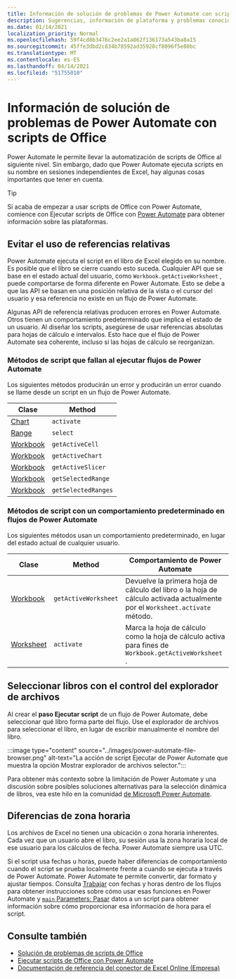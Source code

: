 ```yaml
---
title: Información de solución de problemas de Power Automate con scripts de Office
description: Sugerencias, información de plataforma y problemas conocidos con la integración entre scripts de Office y Power Automate.
ms.date: 01/14/2021
localization_priority: Normal
ms.openlocfilehash: 59f4cd8b3476c2ee2a1a862f136173a543ba8a15
ms.sourcegitcommit: 45ffe3dbd2c834b78592ad35928cf8096f5e80bc
ms.translationtype: MT
ms.contentlocale: es-ES
ms.lasthandoff: 04/14/2021
ms.locfileid: "51755010"
---
```

# <a name="troubleshooting-information-for-power-automate-with-office-scripts"></a>Información de solución de problemas de Power Automate con scripts de Office

Power Automate le permite llevar la automatización de scripts de Office al siguiente nivel. Sin embargo, dado que Power Automate ejecuta scripts en su nombre en sesiones independientes de Excel, hay algunas cosas importantes que tener en cuenta.

> [!TIP]
> Si acaba de empezar a usar scripts de Office con Power Automate, comience con Ejecutar scripts de Office con [Power Automate](../develop/power-automate-integration.md) para obtener información sobre las plataformas.

## <a name="avoid-using-relative-references"></a>Evitar el uso de referencias relativas

Power Automate ejecuta el script en el libro de Excel elegido en su nombre. Es posible que el libro se cierre cuando esto suceda. Cualquier API que se base en el estado actual del usuario, como `Workbook.getActiveWorksheet` , puede comportarse de forma diferente en Power Automate. Esto se debe a que las API se basan en una posición relativa de la vista o el cursor del usuario y esa referencia no existe en un flujo de Power Automate.

Algunas API de referencia relativas producen errores en Power Automate. Otros tienen un comportamiento predeterminado que implica el estado de un usuario. Al diseñar los scripts, asegúrese de usar referencias absolutas para hojas de cálculo e intervalos. Esto hace que el flujo de Power Automate sea coherente, incluso si las hojas de cálculo se reorganizan.

### <a name="script-methods-that-fail-when-run-power-automate-flows"></a>Métodos de script que fallan al ejecutar flujos de Power Automate

Los siguientes métodos producirán un error y producirán un error cuando se llame desde un script en un flujo de Power Automate.

| Clase | Method |
|--|--|
| [Chart](/javascript/api/office-scripts/excelscript/excelscript.chart) | `activate` |
| [Range](/javascript/api/office-scripts/excelscript/excelscript.range) | `select` |
| [Workbook](/javascript/api/office-scripts/excelscript/excelscript.workbook) | `getActiveCell` |
| [Workbook](/javascript/api/office-scripts/excelscript/excelscript.workbook) | `getActiveChart` |
| [Workbook](/javascript/api/office-scripts/excelscript/excelscript.workbook) | `getActiveSlicer` |
| [Workbook](/javascript/api/office-scripts/excelscript/excelscript.workbook) | `getSelectedRange` |
| [Workbook](/javascript/api/office-scripts/excelscript/excelscript.workbook) | `getSelectedRanges` |

### <a name="script-methods-with-a-default-behavior-in-power-automate-flows"></a>Métodos de script con un comportamiento predeterminado en flujos de Power Automate

Los siguientes métodos usan un comportamiento predeterminado, en lugar del estado actual de cualquier usuario.

| Clase | Method | Comportamiento de Power Automate |
|--|--|--|
| [Workbook](/javascript/api/office-scripts/excelscript/excelscript.workbook) | `getActiveWorksheet` | Devuelve la primera hoja de cálculo del libro o la hoja de cálculo activada actualmente por el `Worksheet.activate` método. |
| [Worksheet](/javascript/api/office-scripts/excelscript/excelscript.worksheet) | `activate` | Marca la hoja de cálculo como la hoja de cálculo activa para fines de `Workbook.getActiveWorksheet` . |

## <a name="select-workbooks-with-the-file-browser-control"></a>Seleccionar libros con el control del explorador de archivos

Al crear el **paso Ejecutar script** de un flujo de Power Automate, debe seleccionar qué libro forma parte del flujo. Use el explorador de archivos para seleccionar el libro, en lugar de escribir manualmente el nombre del libro.

:::image type="content" source="../images/power-automate-file-browser.png" alt-text="La acción de script Ejecutar de Power Automate que muestra la opción Mostrar explorador de archivos selector.":::

Para obtener más contexto sobre la limitación de Power Automate y una discusión sobre posibles soluciones alternativas para la selección dinámica de libros, vea este hilo en la comunidad [de Microsoft Power Automate](https://powerusers.microsoft.com/t5/Power-Automate-Ideas/Allow-for-dynamic-quot-file-quot-value-for-excel-quot-get-a-row/idi-p/103091#).

## <a name="time-zone-differences"></a>Diferencias de zona horaria

Los archivos de Excel no tienen una ubicación o zona horaria inherentes. Cada vez que un usuario abre el libro, su sesión usa la zona horaria local de ese usuario para los cálculos de fecha. Power Automate siempre usa UTC.

Si el script usa fechas u horas, puede haber diferencias de comportamiento cuando el script se prueba localmente frente a cuando se ejecuta a través de Power Automate. Power Automate te permite convertir, dar formato y ajustar tiempos. Consulta [Trabajar](https://flow.microsoft.com/blog/working-with-dates-and-times/) con fechas y horas dentro de los flujos para obtener instrucciones sobre cómo usar esas funciones en Power Automate y [ `main` Parameters: Pasar](../develop/power-automate-integration.md#main-parameters-passing-data-to-a-script) datos a un script para obtener información sobre cómo proporcionar esa información de hora para el script.

## <a name="see-also"></a>Consulte también

- [Solución de problemas de scripts de Office](troubleshooting.md)
- [Ejecutar scripts de Office con Power Automate](../develop/power-automate-integration.md)
- [Documentación de referencia del conector de Excel Online (Empresa)](/connectors/excelonlinebusiness/)
